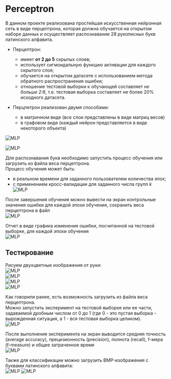 # Perceptron

В данном проекте реализована простейшая искусственная нейронная сеть в виде перцептрона, которая должна обучается на открытом наборе данных и осуществляет распознавание 28 рукописных букв латинского алфавита.

- Перцептрон:  
  * имеет **от 2 до 5** скрытых слоев;
  * использует сигмоидальную функцию активации для каждого скрытого слоя;
  * обучается на открытом датасете с использованием метода обратного распространения ошибки;
  * отношение тестовой выборки к обучающей составляет *не больше 2:8*, т.е. тестовая выборка составляет не более 20% исходного датасета.

- Перцпетрон реализован *двумя* способами:  
  * в матричном виде (все слои представлены в виде матриц весов)
  * в графовом виде (каждый нейрон представляется в виде некоторого объекта)

![MLP](screenshots/1.png)

![MLP](screenshots/2.png)

Для распознавания букв необходимо запустить процесс обучения или загрузить из файла веса перцептрона.  
Процесс обучения может быть:  
  * в реальном времени для заданного пользователем количества эпох;
  * с применением кросс-валидации для заданного числа групп _k_  
![MLP](screenshots/3.png)

После завершения обучения можно вывести на экран контрольные значения ошибки для каждой эпохи обучения, сохранить веса перцептрона в файл  
![MLP](screenshots/4.png)

Отчет в виде графика изменения ошибки, посчитанной на тестовой выборке, для каждой эпохи обучения  
![MLP](screenshots/5.png)

## Тестирование
Рисуем двухцветные изображения от руки:  
![MLP](screenshots/6.png)  
![MLP](screenshots/7.png)  
![MLP](screenshots/8.png)  
![MLP](screenshots/9.png)

Как говорили ранее, есть возможность загрузить из файла веса перцептрона.  
Можно запустить эксперимент на тестовой выборке или ее части, задаваемой дробным числом от 0 до 1 (где 0 - это пустая выборка - вырожденная ситуация, а 1 - вся тестовая выборка целиком).  
![MLP](screenshots/10.png)

После выполнения эксперимента на экран выводится средняя точность (average accuracy), прецизионность (precision), полнота (recall), f-мера (f-measure) и общее затраченное время  
![MLP](screenshots/11.png)

Также для классификации можно загрузить BMP-изображения с буквами латинского алфавита:  
![MLP](screenshots/12.png)   ![MLP](screenshots/13.png)

